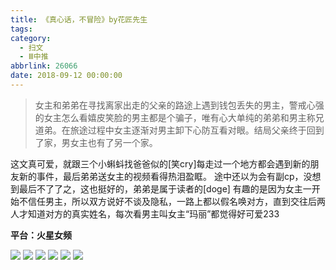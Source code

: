 ```yaml
---
title: 《真心话，不冒险》by花匠先生
tags:
category:
  - 扫文
  - Ⅲ中推
abbrlink: 26066
date: 2018-09-12 00:00:00
---
```

<meta name="referrer" content="no-referrer" />

> 女主和弟弟在寻找离家出走的父亲的路途上遇到钱包丢失的男主，警戒心强的女主怎么看嬉皮笑脸的男主都是个骗子，唯有心大单纯的弟弟和男主称兄道弟。在旅途过程中女主逐渐对男主卸下心防互看对眼。结局父亲终于回到了家，男女主也有了另一个家。

<!-- more -->

这文真可爱，就跟三个小蝌蚪找爸爸似的[笑cry]每走过一个地方都会遇到新的朋友新的事件，最后弟弟送女主的视频看得热泪盈眶。
途中还以为会有副cp，没想到最后不了了之，这也挺好的，弟弟是属于读者的[doge]
有趣的是因为女主一开始不信任男主，所以双方说好不谈及隐私，一路上都以假名唤对方，直到交往后两人才知道对方的真实姓名，每次看男主叫女主“玛丽”都觉得好可爱233

**平台：火星女频**

![](https://wx4.sinaimg.cn/mw690/0069kFhhgy1fv6k9fnxwmj30yi1pcjy5.jpg)
![](https://wx1.sinaimg.cn/mw690/0069kFhhgy1fv6k9gr3v6j30yi1pcwlx.jpg)
![](https://wx3.sinaimg.cn/mw690/0069kFhhgy1fv6k9hyhaaj30yi1pcq9c.jpg)
![](https://wx1.sinaimg.cn/mw690/0069kFhhgy1fv6k9is91cj30yi1pcdm6.jpg)
![](https://wx3.sinaimg.cn/mw690/0069kFhhgy1fv6k9ecov8j30yi1pc7b0.jpg)
![](https://wx3.sinaimg.cn/mw690/0069kFhhgy1fv6k9jw0yoj30yi1pctfa.jpg)